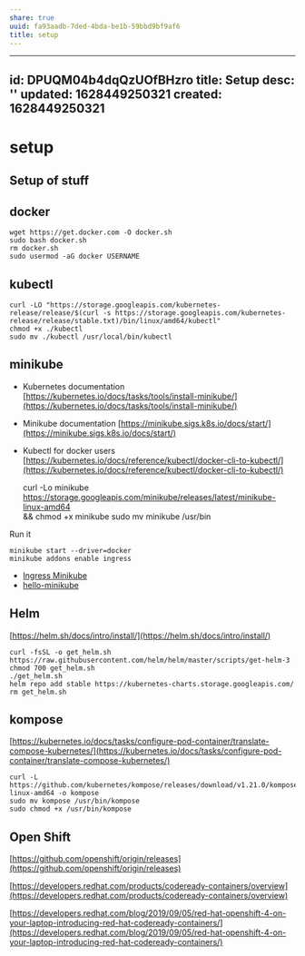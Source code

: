 ```yaml
---
share: true
uuid: fa93aadb-7ded-4bda-be1b-59bbd9bf9af6
title: setup
---
```

---
id: DPUQM04b4dqQzUOfBHzro
title: Setup
desc: ''
updated: 1628449250321
created: 1628449250321
---
# setup
Setup of stuff
--------------

docker
------

    wget https://get.docker.com -O docker.sh
    sudo bash docker.sh
    rm docker.sh
    sudo usermod -aG docker USERNAME
    

kubectl
-------

    curl -LO "https://storage.googleapis.com/kubernetes-release/release/$(curl -s https://storage.googleapis.com/kubernetes-release/release/stable.txt)/bin/linux/amd64/kubectl"
    chmod +x ./kubectl
    sudo mv ./kubectl /usr/local/bin/kubectl
    

minikube
--------

*   Kubernetes documentation [https://kubernetes.io/docs/tasks/tools/install-minikube/](https://kubernetes.io/docs/tasks/tools/install-minikube/)
*   Minikube documentation [https://minikube.sigs.k8s.io/docs/start/](https://minikube.sigs.k8s.io/docs/start/)
*   Kubectl for docker users [https://kubernetes.io/docs/reference/kubectl/docker-cli-to-kubectl/](https://kubernetes.io/docs/reference/kubectl/docker-cli-to-kubectl/)

    curl -Lo minikube https://storage.googleapis.com/minikube/releases/latest/minikube-linux-amd64 \
    && chmod +x minikube
    sudo mv minikube /usr/bin
    

Run it

    minikube start --driver=docker
    minikube addons enable ingress
    

*   [Ingress Minikube](https://kubernetes.io/docs/tasks/access-application-cluster/ingress-minikube/)
*   [hello-minikube](https://kubernetes.io/docs/tutorials/hello-minikube/)

Helm
----

[https://helm.sh/docs/intro/install/](https://helm.sh/docs/intro/install/)

    curl -fsSL -o get_helm.sh https://raw.githubusercontent.com/helm/helm/master/scripts/get-helm-3
    chmod 700 get_helm.sh
    ./get_helm.sh
    helm repo add stable https://kubernetes-charts.storage.googleapis.com/
    rm get_helm.sh
    

kompose
-------

[https://kubernetes.io/docs/tasks/configure-pod-container/translate-compose-kubernetes/](https://kubernetes.io/docs/tasks/configure-pod-container/translate-compose-kubernetes/)

    curl -L https://github.com/kubernetes/kompose/releases/download/v1.21.0/kompose-linux-amd64 -o kompose
    sudo mv kompose /usr/bin/kompose
    sudo chmod +x /usr/bin/kompose
    

Open Shift
----------

[https://github.com/openshift/origin/releases](https://github.com/openshift/origin/releases)

[https://developers.redhat.com/products/codeready-containers/overview](https://developers.redhat.com/products/codeready-containers/overview)

[https://developers.redhat.com/blog/2019/09/05/red-hat-openshift-4-on-your-laptop-introducing-red-hat-codeready-containers/](https://developers.redhat.com/blog/2019/09/05/red-hat-openshift-4-on-your-laptop-introducing-red-hat-codeready-containers/)
